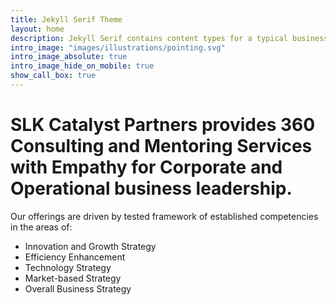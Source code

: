 ```yaml
---
title: Jekyll Serif Theme
layout: home
description: Jekyll Serif contains content types for a typical business website. The theme is fully responsive, blazing fast and artfully illustrated.
intro_image: "images/illustrations/pointing.svg"
intro_image_absolute: true
intro_image_hide_on_mobile: true
show_call_box: true
---
```


# SLK Catalyst Partners provides 360 Consulting and Mentoring Services with Empathy for Corporate and Operational business leadership.

Our offerings are driven by tested framework of established competencies in the areas of:
- Innovation and Growth Strategy
- Efficiency Enhancement
- Technology Strategy
- Market-based Strategy
- Overall Business Strategy
